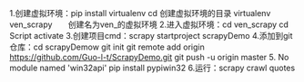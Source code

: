 1.创建虚拟环境：pip install virtualenv
	 cd 创建虚拟环境的目录
	virtualenv ven_scrapy　　创建名为ven_的虚拟环境
2.进入虚拟环境：cd ven_scrapy
		cd Script
		activate
3.创建项目cmd：scrapy startproject scrapyDemo
4.添加到git仓库：cd scrapyDemow
	git init
	git remote add origin https://github.com/Guo-l-t/ScrapyDemo.git
	git push -u origin master
5. No module named 'win32api'
	pip install pypiwin32
6.运行：scrapy crawl quotes
